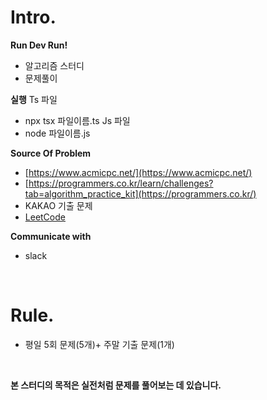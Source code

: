 # Intro.

**Run Dev Run!**

- 알고리즘 스터디
- 문제풀이

**실행**
Ts 파일
- npx tsx 파일이름.ts
Js 파일
- node 파일이름.js


**Source Of Problem**

- [https://www.acmicpc.net/](https://www.acmicpc.net/)
- [https://programmers.co.kr/learn/challenges?tab=algorithm_practice_kit](https://programmers.co.kr/)
- KAKAO 기출 문제
- [LeetCode](https://leetcode.com/)

**Communicate with**

- slack

<br/>

# Rule.

- 평일 5회 문제(5개)+ 주말 기출 문제(1개)

<br/>

**본 스터디의 목적은 실전처럼 문제를 풀어보는 데 있습니다.**

<br/>
